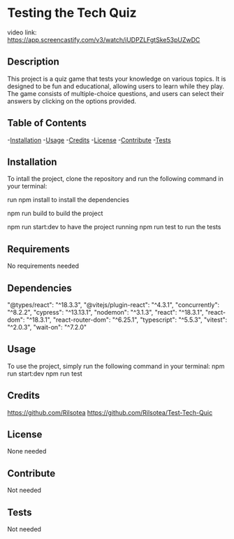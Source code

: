 # Testing the Tech Quiz
video link: https://app.screencastify.com/v3/watch/iUDPZLFgtSke53pUZwDC

## Description
This project is a quiz game that tests your knowledge on various topics. It is designed to be fun and educational, allowing users to learn while they play. The game consists of multiple-choice questions, and users can select their answers by clicking on the options provided.

## Table of Contents

-[Installation](#installation)
-[Usage](#usage)
-[Credits](#credits)
-[License](#license)
-[Contribute](#contribute)
-[Tests](#tests)

## Installation
To intall the project, clone the repository and run the following command in your terminal:

run npm install to install the dependencies

npm run build to build the project

npm run start:dev to have the project running
npm run test to run the tests

## Requirements
No requirements needed

## Dependencies
   "@types/react": "^18.3.3",
    "@vitejs/plugin-react": "^4.3.1",
    "concurrently": "^8.2.2",
    "cypress": "^13.13.1",
    "nodemon": "^3.1.3",
    "react": "^18.3.1",
    "react-dom": "^18.3.1",
    "react-router-dom": "^6.25.1",
    "typescript": "^5.5.3",
    "vitest": "^2.0.3",
    "wait-on": "^7.2.0"

## Usage 
To use the project, simply run the following command in your terminal:
npm run start:dev
npm run test

## Credits

https://github.com/Rilsotea
https://github.com/Rilsotea/Test-Tech-Quic

## License

None needed

## Contribute

Not needed

## Tests

Not needed
